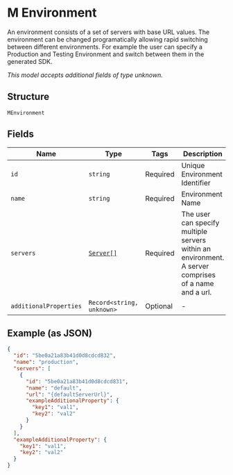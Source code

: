 
# M Environment

An environment consists of a set of servers with base URL values. The environment can be changed programatically allowing rapid switching between different environments. For example the user can specify a Production and Testing Environment and switch between them in the generated SDK.

*This model accepts additional fields of type unknown.*

## Structure

`MEnvironment`

## Fields

| Name | Type | Tags | Description |
|  --- | --- | --- | --- |
| `id` | `string` | Required | Unique Environment Identifier |
| `name` | `string` | Required | Environment Name |
| `servers` | [`Server[]`](../../doc/models/server.md) | Required | The user can specify multiple servers within an environment. A server comprises of a name and a url. |
| `additionalProperties` | `Record<string, unknown>` | Optional | - |

## Example (as JSON)

```json
{
  "id": "5be0a21a83b41d0d8cdcd832",
  "name": "production",
  "servers": [
    {
      "id": "5be0a21a83b41d0d8cdcd831",
      "name": "default",
      "url": "{defaultServerUrl}",
      "exampleAdditionalProperty": {
        "key1": "val1",
        "key2": "val2"
      }
    }
  ],
  "exampleAdditionalProperty": {
    "key1": "val1",
    "key2": "val2"
  }
}
```

